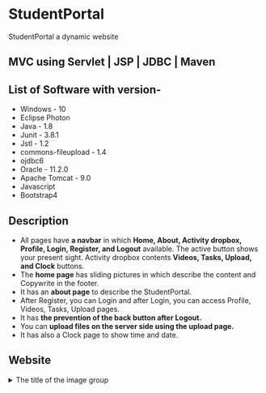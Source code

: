 # StudentPortal
StudentPortal a dynamic website
## MVC using Servlet | JSP | JDBC | Maven

## List of Software with version-
* Windows - 10
* Eclipse Photon
* Java - 1.8
* Junit - 3.8.1
* Jstl - 1.2
* commons-fileupload - 1.4
* ojdbc6
* Oracle - 11.2.0
* Apache Tomcat - 9.0
* Javascript 
* Bootstrap4
## Description
* All pages have <strong>a navbar</strong>  in which <strong>Home, About, Activity dropbox, Profile, Login, Register, and Logout</strong> available. 
The active button shows your present sight. Activity dropbox contents <strong>Videos, Tasks, Upload, and Clock</strong> buttons.
* The <strong>home page</strong> has sliding pictures in which describe the content and Copywrite in the footer.
* It has an <strong>about page</strong> to describe the StudentPortal.
* After Register, you can Login and after Login, you can access Profile, Videos, Tasks, Upload pages. 
* It has <strong>the prevention of the back button after Logout.</strong>
* You can <strong>upload files on the server side using the upload page.</strong>
* It has also a Clock page to show time and date.
## Website

<details>
  <summary>The title of the image group</summary><details>
  <img src="./image/1.StudentPortalHome.png" name="image-name">
  <img src="./image/2.about.png" name="image-name">
  <img src="./image/3.activityBar.png" name="image-name">
</details>
